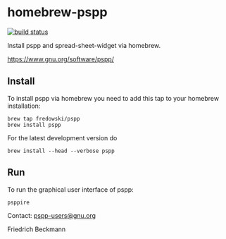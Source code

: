homebrew-pspp
=============

[![build status](https://github.com/fredowski/homebrew-pspp/workflows/homebrew/badge.svg)](https://github.com/fredowski/homebrew-pspp/actions)

Install pspp and spread-sheet-widget via homebrew.

https://www.gnu.org/software/pspp/

## Install
To install pspp via homebrew  you need to add this tap to your
homebrew installation:

```
brew tap fredowski/pspp
brew install pspp
```

For the latest development version do

```
brew install --head --verbose pspp
```

## Run

To run the graphical user interface of pspp:

```
psppire
```

Contact: pspp-users@gnu.org

Friedrich Beckmann

